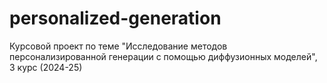 # personalized-generation
Курсовой проект по теме "Исследование методов персонализированной генерации с помощью диффузионных моделей", 3 курс (2024-25)
